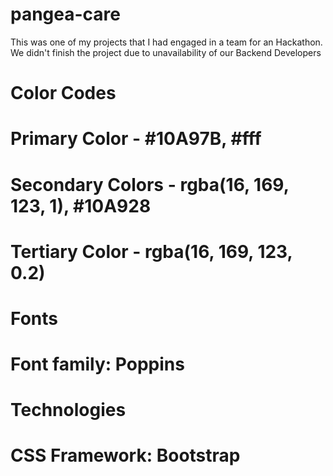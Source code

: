 # pangea-care

This was one of my projects that I had engaged in a team for an Hackathon. We didn't finish the project due to unavailability of our Backend Developers

# Color Codes
# Primary Color - #10A97B, #fff
# Secondary Colors - rgba(16, 169, 123, 1), #10A928
# Tertiary Color - rgba(16, 169, 123, 0.2)

# Fonts
# Font family: Poppins

# Technologies
# CSS Framework: Bootstrap
